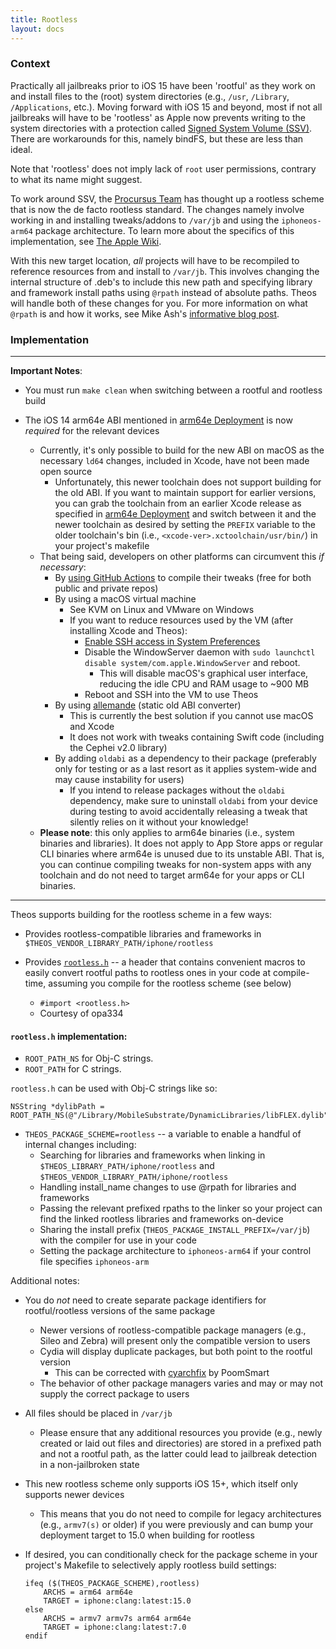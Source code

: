 ```yaml
---
title: Rootless
layout: docs
---
```


### Context

Practically all jailbreaks prior to iOS 15 have been 'rootful' as they work on and install files to the (root) system directories (e.g., `/usr`, `/Library`, `/Applications`, etc.). Moving forward with iOS 15 and beyond, most if not all jailbreaks will have to be 'rootless' as Apple now prevents writing to the system directories with a protection called [Signed System Volume (SSV)](https://support.apple.com/guide/security/signed-system-volume-security-secd698747c9/web). There are workarounds for this, namely bindFS, but these are less than ideal.

Note that 'rootless' does not imply lack of `root` user permissions, contrary to what its name might suggest.

To work around SSV, the [Procursus Team](https://github.com/procursusteam/) has thought up a rootless scheme that is now the de facto rootless standard. The changes namely involve working in and installing tweaks/addons to `/var/jb` and using the `iphoneos-arm64` package architecture. To learn more about the specifics of this implementation, see [The Apple Wiki](https://theapplewiki.com/wiki/Rootless).

With this new target location, *all* projects will have to be recompiled to reference resources from and install to `/var/jb`. This involves changing the internal structure of .deb's to include this new path and specifying library and framework install paths using `@rpath` instead of absolute paths. Theos will handle both of these changes for you. For more information on what `@rpath` is and how it works, see Mike Ash's [informative blog post](http://www.mikeash.com/pyblog/friday-qa-2009-11-06-linking-and-install-names.html).

### Implementation

---

**Important Notes**:
- You must run `make clean` when switching between a rootful and rootless build

- The iOS 14 arm64e ABI mentioned in [arm64e Deployment](arm64e-Deployment.html) is now *required* for the relevant devices
    - Currently, it's only possible to build for the new ABI on macOS as the necessary `ld64` changes, included in Xcode, have not been made open source
        - Unfortunately, this newer toolchain does not support building for the old ABI. If you want to maintain support for earlier versions, you can grab the toolchain from an earlier Xcode release as specified in [arm64e Deployment](arm64e-Deployment.html) and switch between it and the newer toolchain as desired by setting the `PREFIX` variable to the older toolchain's bin (i.e., `<xcode-ver>.xctoolchain/usr/bin/`) in your project's makefile
    - That being said, developers on other platforms can circumvent this *if necessary*:
        - By [using GitHub Actions](https://github.com/p0358/SilentScreenshots/blob/master/.github/workflows/build.yml) to compile their tweaks (free for both public and private repos)
        - By using a macOS virtual machine
            - See KVM on Linux and VMware on Windows
            - If you want to reduce resources used by the VM (after installing Xcode and Theos):
                - [Enable SSH access in System Preferences](https://support.apple.com/guide/mac-help/allow-a-remote-computer-to-access-your-mac-mchlp1066/mac)
                - Disable the WindowServer daemon with `sudo launchctl disable system/com.apple.WindowServer` and reboot.
                    - This will disable macOS's graphical user interface, reducing the idle CPU and RAM usage to ~900 MB
                - Reboot and SSH into the VM to use Theos
        - By using [allemande](https://github.com/p0358/allemande) (static old ABI converter)
            - This is currently the best solution if you cannot use macOS and Xcode
            - It does not work with tweaks containing Swift code (including the Cephei v2.0 library)
        - By adding `oldabi` as a dependency to their package (preferably only for testing or as a last resort as it applies system-wide and may cause instability for users)
            - If you intend to release packages without the `oldabi` dependency, make sure to uninstall `oldabi` from your device during testing to avoid accidentally releasing a tweak that silently relies on it without your knowledge!
    - **Please note**: this only applies to arm64e binaries (i.e., system binaries and libraries). It does not apply to App Store apps or regular CLI binaries where arm64e is unused due to its unstable ABI. That is, you can continue compiling tweaks for non-system apps with any toolchain and do not need to target arm64e for your apps or CLI binaries.

---

Theos supports building for the rootless scheme in a few ways:
- Provides rootless-compatible libraries and frameworks in `$THEOS_VENDOR_LIBRARY_PATH/iphone/rootless`

- Provides [`rootless.h`](https://github.com/theos/headers/blob/master/rootless.h) -- a header that contains convenient macros to easily convert rootful paths to rootless ones in your code at compile-time, assuming you compile for the rootless scheme (see below)
    - `#import <rootless.h>`
    - Courtesy of opa334


#### `rootless.h` implementation:

- `ROOT_PATH_NS` for Obj-C strings.
- `ROOT_PATH` for C strings.

`rootless.h` can be used with Obj-C strings like so:

```objc
NSString *dylibPath = ROOT_PATH_NS(@"/Library/MobileSubstrate/DynamicLibraries/libFLEX.dylib");
```

- `THEOS_PACKAGE_SCHEME=rootless` -- a variable to enable a handful of internal changes including:
    - Searching for libraries and frameworks when linking in `$THEOS_LIBRARY_PATH/iphone/rootless` and `$THEOS_VENDOR_LIBRARY_PATH/iphone/rootless`
    - Handling install_name changes to use @rpath for libraries and frameworks
    - Passing the relevant prefixed rpaths to the linker so your project can find the linked rootless libraries and frameworks on-device
    - Sharing the install prefix (`THEOS_PACKAGE_INSTALL_PREFIX=/var/jb`) with the compiler for use in your code
    - Setting the package architecture to `iphoneos-arm64` if your control file specifies `iphoneos-arm`

Additional notes:
- You do *not* need to create separate package identifiers for rootful/rootless versions of the same package
    - Newer versions of rootless-compatible package managers (e.g., Sileo and Zebra) will present only the compatible version to users
    - Cydia will display duplicate packages, but both point to the rootful version
        - This can be corrected with [cyarchfix](https://github.com/PoomSmart/cyarchfix) by PoomSmart
    - The behavior of other package managers varies and may or may not supply the correct package to users

- All files should be placed in `/var/jb`
    - Please ensure that any additional resources you provide (e.g., newly created or laid out files and directories) are stored in a prefixed path and not a rootful path, as the latter could lead to jailbreak detection in a non-jailbroken state

- This new rootless scheme only supports iOS 15+, which itself only supports newer devices
    - This means that you do not need to compile for legacy architectures (e.g., `armv7(s)` or older) if you were previously and can bump your deployment target to 15.0 when building for rootless

- If desired, you can conditionally check for the package scheme in your project's Makefile to selectively apply rootless build settings:
    ```make
    ifeq ($(THEOS_PACKAGE_SCHEME),rootless)
        ARCHS = arm64 arm64e
        TARGET = iphone:clang:latest:15.0
    else
        ARCHS = armv7 armv7s arm64 arm64e
        TARGET = iphone:clang:latest:7.0
    endif
    ````
